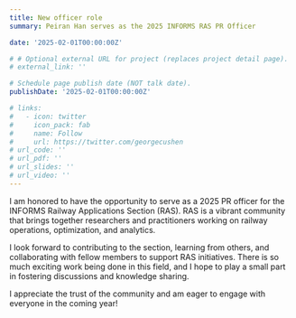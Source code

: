 ```yaml
---
title: New officer role
summary: Peiran Han serves as the 2025 INFORMS RAS PR Officer

date: '2025-02-01T00:00:00Z'

# # Optional external URL for project (replaces project detail page).
# external_link: ''

# Schedule page publish date (NOT talk date).
publishDate: '2025-02-01T00:00:00Z'

# links:
#   - icon: twitter
#     icon_pack: fab
#     name: Follow
#     url: https://twitter.com/georgecushen
# url_code: ''
# url_pdf: ''
# url_slides: ''
# url_video: ''
---
```



I am honored to have the opportunity to serve as a 2025 PR officer for the INFORMS Railway Applications Section (RAS). RAS is a vibrant community that brings together researchers and practitioners working on railway operations, optimization, and analytics.

I look forward to contributing to the section, learning from others, and collaborating with fellow members to support RAS initiatives. There is so much exciting work being done in this field, and I hope to play a small part in fostering discussions and knowledge sharing.

I appreciate the trust of the community and am eager to engage with everyone in the coming year!
